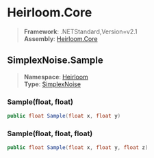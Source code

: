# Heirloom.Core

> **Framework**: .NETStandard,Version=v2.1  
> **Assembly**: [Heirloom.Core][0]  

## SimplexNoise.Sample

> **Namespace**: [Heirloom][0]  
> **Type**: [SimplexNoise][1]  

### Sample(float, float)

```cs
public float Sample(float x, float y)
```

### Sample(float, float, float)

```cs
public float Sample(float x, float y, float z)
```

[0]: ../../../Heirloom.Core.md
[1]: ../SimplexNoise.md
